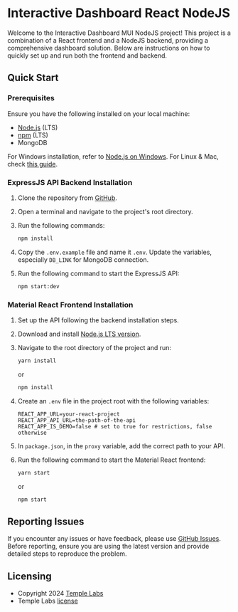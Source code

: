# Interactive Dashboard React NodeJS

Welcome to the Interactive Dashboard MUI NodeJS project! This project is a combination of a React frontend and a NodeJS backend, providing a comprehensive dashboard solution. Below are instructions on how to quickly set up and run both the frontend and backend.

## Quick Start

### Prerequisites
Ensure you have the following installed on your local machine:
- [Node.js](https://nodejs.org/) (LTS)
- [npm](https://www.npmjs.com/) (LTS)
- MongoDB

For Windows installation, refer to [Node.js on Windows](https://phoenixnap.com/kb/install-node-js-npm-on-windows). For Linux & Mac, check [this guide](https://updivision.com/blog/post/guide-what-is-lamp-and-how-to-install-it-on-ubuntu-and-macos).

### ExpressJS API Backend Installation

1. Clone the repository from [GitHub](https://github.com/Deadtargaryen/Interactive_Dashboard_MUI_Node_JS).

2. Open a terminal and navigate to the project's root directory.

3. Run the following commands:

    ```bash
    npm install
    ```

4. Copy the `.env.example` file and name it `.env`. Update the variables, especially `DB_LINK` for MongoDB connection.

5. Run the following command to start the ExpressJS API:

    ```bash
    npm start:dev
    ```

### Material React Frontend Installation

1. Set up the API following the backend installation steps.

2. Download and install [Node.js LTS version](https://nodejs.org/en/download/).

3. Navigate to the root directory of the project and run:

    ```bash
    yarn install
    ```

    or

    ```bash
    npm install
    ```

4. Create an `.env` file in the project root with the following variables:

    ```
    REACT_APP_URL=your-react-project
    REACT_APP_API_URL=the-path-of-the-api
    REACT_APP_IS_DEMO=false # set to true for restrictions, false otherwise
    ```

5. In `package.json`, in the `proxy` variable, add the correct path to your API.

6. Run the following command to start the Material React frontend:

    ```bash
    yarn start
    ```

    or

    ```bash
    npm start
    ```


## Reporting Issues

If you encounter any issues or have feedback, please use [GitHub Issues](https://github.com/Deadtargaryen/Interactive_Dashboard_MUI_Node_JS/issues). Before reporting, ensure you are using the latest version and provide detailed steps to reproduce the problem.

## Licensing

- Copyright 2024 [Temple Labs](#)
- Temple Labs [license](https://github.com/Deadtargaryen/Interactive_Dashboard_MUI_Node_JS/blob/main/LICENSE.md)